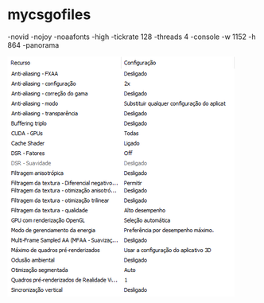 # mycsgofiles

-novid -nojoy -noaafonts -high -tickrate 128  -threads 4  -console -w 1152 -h 864 -panorama

![alt text](https://github.com/bgsthiago/mycsgofiles/blob/master/nvidia.png)
